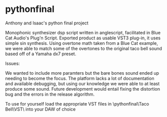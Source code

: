 # pythonfinal
Anthony and Isaac's python final project

Monophonic synthesizer dsp script written in anglescript, facilitated in Blue Cat Audio's Plug'n Script.
Exported product as usable VST3 plug-in, it uses simple sin synthesis. Using overtone math taken from a Blue Cat example, we were able to match some of the overtones to the original taco bell sound based off of a Yamaha dx7 preset.


Issues:

We wanted to include more paramters but the bare bones sound ended up needing to become the focus. The platform lacks a lot of documentation and available debugging, but using our knowledge we were able to at least produce some sound. 
Future development would entail fixing the distortion bug and the errors in the release algorithm. 


To use for yourself load the appropriate VST files in \pythonfinal\Taco Bell\VST\ into your DAW of choice 